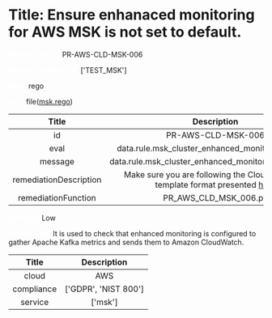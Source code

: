 



# Title: Ensure enhanaced monitoring for AWS MSK is not set to default.


***<font color="white">Master Test Id:</font>*** PR-AWS-CLD-MSK-006

***<font color="white">Master Snapshot Id:</font>*** ['TEST_MSK']

***<font color="white">type:</font>*** rego

***<font color="white">rule:</font>*** file([msk.rego])  
  
  
  
  

|Title|Description|
| :---: | :---: |
|id|PR-AWS-CLD-MSK-006|
|eval|data.rule.msk_cluster_enhanced_monitoring_enable|
|message|data.rule.msk_cluster_enhanced_monitoring_enable_err|
|remediationDescription|Make sure you are following the Cloudformation template format presented <a href='https://boto3.amazonaws.com/v1/documentation/api/latest/reference/services/kafka.html#Kafka.Client.describe_cluster' target='_blank'>here</a>|
|remediationFunction|PR_AWS_CLD_MSK_006.py|


***<font color="white">Severity:</font>*** Low

***<font color="white">Description:</font>*** It is used to check that enhanced monitoring is configured to gather Apache Kafka metrics and sends them to Amazon CloudWatch.  
  
  

|Title|Description|
| :---: | :---: |
|cloud|AWS|
|compliance|['GDPR', 'NIST 800']|
|service|['msk']|



[msk.rego]: https://github.com/prancer-io/prancer-compliance-test/tree/master/aws/cloud/msk.rego
